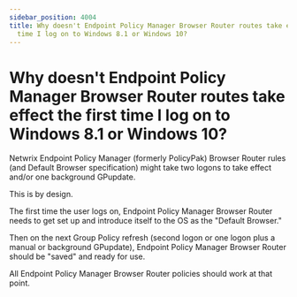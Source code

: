 ```yaml
---
sidebar_position: 4004
title: Why doesn't Endpoint Policy Manager Browser Router routes take effect the first
  time I log on to Windows 8.1 or Windows 10?
---
```


# Why doesn't Endpoint Policy Manager Browser Router routes take effect the first time I log on to Windows 8.1 or Windows 10?

Netwrix Endpoint Policy Manager (formerly PolicyPak) Browser Router rules (and Default Browser specification) might take two logons to take effect and/or one background GPupdate.

This is by design.

The first time the user logs on, Endpoint Policy Manager Browser Router needs to get set up and introduce itself to the OS as the "Default Browser."

Then on the next Group Policy refresh (second logon or one logon plus a manual or background GPupdate), Endpoint Policy Manager Browser Router should be "saved" and ready for use.

All Endpoint Policy Manager Browser Router policies should work at that point.